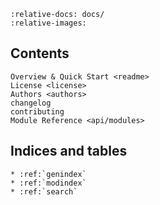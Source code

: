 ```{include} readme.md
:relative-docs: docs/
:relative-images:
```

## Contents

```{toctree}
Overview & Quick Start <readme>
License <license>
Authors <authors>
changelog
contributing
Module Reference <api/modules>
```


## Indices and tables

```{eval-rst}
* :ref:`genindex`
* :ref:`modindex`
* :ref:`search`
```
